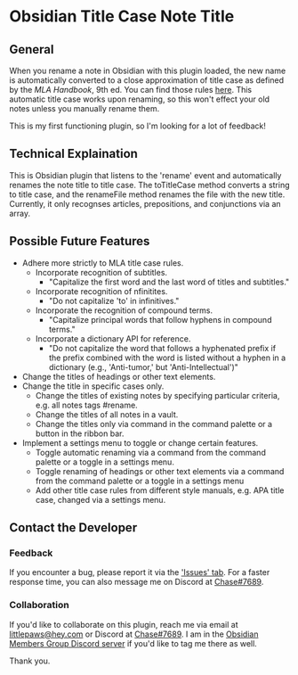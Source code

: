# Obsidian Title Case Note Title

## General

When you rename a note in Obsidian with this plugin loaded, the new name is automatically converted to a close approximation of title case as defined by the *MLA Handbook*, 9th ed. You can find those rules [here](https://titlecaseconverter.com/rules/#MLA). This automatic title case works upon renaming, so this won't effect your old notes unless you manually rename them.

This is my first functioning plugin, so I'm looking for a lot of feedback!

## Technical Explaination

This is Obsidian plugin that listens to the 'rename' event and automatically renames the note title to title case. The toTitleCase method converts a string to title case, and the renameFile method renames the file with the new title. Currently, it only recognses articles, prepositions, and conjunctions via an array.

## Possible Future Features

- Adhere more strictly to MLA title case rules.
	- Incorporate recognition of subtitles.
		- "Capitalize the first word and the last word of titles and subtitles."
	- Incorporate recognition of nfinitites.
		- "Do not capitalize 'to' in infinitives."
	- Incorporate the recognition of compound terms.
		- "Capitalize principal words that follow hyphens in compound terms."
	- Incorporate a dictionary API for reference.
		- "Do not capitalize the word that follows a hyphenated prefix if the prefix combined with the word is listed without a hyphen in a dictionary (e.g., 'Anti-tumor,' but 'Anti-Intellectual')"
- Change the titles of headings or other text elements.
- Change the title in specific cases only.
	- Change the titles of existing notes by specifying particular criteria, e.g. all notes tags #rename.
	- Change the titles of all notes in a vault.
	- Change the titles only via command in the command palette or a button in the ribbon bar.
- Implement a settings menu to toggle or change certain features.
	- Toggle automatic renaming via a command from the command palette or a toggle in a settings menu.
	- Toggle renaming of headings or other text elements via a command from the command palette or a toggle in a settings menu
	- Add other title case rules from different style manuals, e.g. APA title case, changed via a settings menu.


## Contact the Developer

### Feedback

If you encounter a bug, please report it via the ['Issues' tab](https://github.com/ChaseLittlepaws/obsidian-title-case-note-title/issues). For a faster response time, you can also message me on Discord at [Chase#7689](https://discordapp.com/users/551209559557931043).

### Collaboration

If you'd like to collaborate on this plugin, reach me via email at [littlepaws@hey.com](mailto:littlepaws@hey.com) or Discord at [Chase#7689](https://discordapp.com/users/551209559557931043). I am in the [Obsidian Members Group Discord server](https://discord.com/invite/obsidianmd) if you'd like to tag me there as well.

Thank you.
